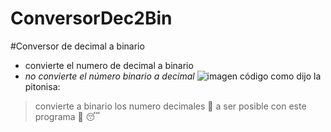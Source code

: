 # ConversorDec2Bin
 #Conversor de decimal a binario
* convierte el numero de decimal a binario
* _no convierte el número binario a decimal_
 ![imagen código](https://www.google.com/url?sa=i&url=https%3A%2F%2Fwww.codigopiton.com%2Fcomo-convertir-binario-en-decimal-en-python%2F&psig=AOvVaw3Sw8vO-BBfy5O-McToIFg-&ust=1632491437791000&source=images&cd=vfe&ved=0CAsQjRxqFwoTCIiTy9SelfMCFQAAAAAdAAAAABAD)
como dijo la pitonisa:
> convierte a binario los numero decimales :open_hands:
> a ser posible con este programa :pray: :sleeping:
